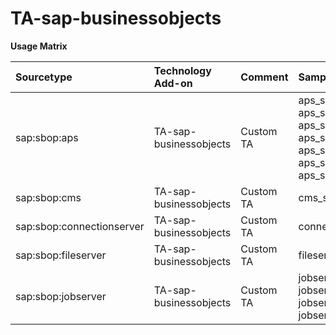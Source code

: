 # TA-sap-businessobjects

**Usage Matrix**

| Sourcetype | Technology Add-on | Comment | Sample File |
| :--- | :--- | :--- | :--- |
|sap:sbop:aps|TA-sap-businessobjects|Custom TA|aps_sapbo2dev.AdaptiveProcessingServer_30941_2023_03_13_20_27_15_743_trace.glf<br>aps_sapbo2dev.APS.Auditing_120288_2023_03_09_19_24_02_782_trace.glf<br>aps_sapbo2dev.APS.Connectivity_30872_2023_03_13_20_27_12_697_trace.glf<br>aps_sapbo2dev.APS.PromotionManagement_4141273_2023_01_12_10_47_06_495_trace.glf<br>aps_sapbo2dev.APS.Publishing_14547_2023_01_16_19_48_13_699_trace.glf<br>aps_sapbo2dev.APS.Search_14424_2023_01_16_19_48_09_202_trace.glf<br>aps_sapbo2dev.APS.WebIDSLBridge_30884_2023_03_13_20_27_14_671_trace.glf |
|sap:sbop:cms	| TA-sap-businessobjects| Custom TA | cms_sapbo2dev.CentralManagementServer_14049_2023_01_16_17_46_50_975_trace.glf |
|sap:sbop:connectionserver | TA-sap-businessobjects| Custom TA | connectionserver_sapbo2dev.ConnectionServer_14478_2023_01_27_07_09_00_455_trace.glf|
|sap:sbop:fileserver | TA-sap-businessobjects	| Custom TA | fileserver_sapbo2dev.InputFileRepository_30832_2023_03_14_06_11_14_599_trace.glf|
|sap:sbop:jobserver | TA-sap-businessobjects| Custom TA | jobserver_sapbo2dev.AdaptiveJobServer_AuthenticationUpdateSchedulingService_CHILD0_1777415_2023_01_24_17_42_24_398_trace.glf<br>jobserver_sapbo2dev.AdaptiveJobServer_LCMSchedulingService_CHILD0_4047770_2023_01_08_21_31_24_642_trace.glf<br>jobserver_sapbo2dev.AdaptiveJobServer_PublicationSchedulingService_CHILD0_338002_2023_02_01_22_04_11_803_trace.glf<br>jobserver_sapbo2dev.AdaptiveJobServer_WebIJavaSchedulingService_CHILD0_25792_2023_03_03_21_00_07_999_trace.glf|
